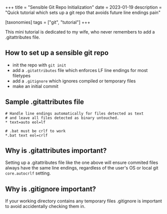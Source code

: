 +++
title = "Sensible Git Repo Initialization"
date = 2023-01-19
description = "Quick tutorial which sets up a git repo that avoids future line endings pain"

[taxonomies]
tags = ["git", "tutorial"]
+++

This mini tutorial is dedicated to my wife, who never remembers to add a .gitattributes file.

## How to set up a sensible git repo

* init the repo with `git init`
* add a `.gitattributes` file which enforces LF line endings for most filetypes
* add a `.gitignore` which ignores compiled or temporary files
* make an initial commit

## Sample .gitattributes file

```.gitattributes
# Handle line endings automatically for files detected as text
# and leave all files detected as binary untouched.
* text=auto eol=lf

# .bat must be crlf to work
*.bat text eol=crlf
```

## Why is .gitattributes important?

Setting up a .gitattributes file like the one above will ensure commited files always have the same line
endings, regardless of the user's OS or local git `core.autocrlf` setting.

## Why is .gitignore important?

If your working directory contains any temporary files .gitignore is important to avoid
accidentally checking them in.
